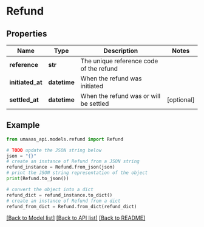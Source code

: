 # Refund


## Properties

Name | Type | Description | Notes
------------ | ------------- | ------------- | -------------
**reference** | **str** | The unique reference code of the refund | 
**initiated_at** | **datetime** | When the refund was initiated | 
**settled_at** | **datetime** | When the refund was or will be settled | [optional] 

## Example

```python
from umaaas_api.models.refund import Refund

# TODO update the JSON string below
json = "{}"
# create an instance of Refund from a JSON string
refund_instance = Refund.from_json(json)
# print the JSON string representation of the object
print(Refund.to_json())

# convert the object into a dict
refund_dict = refund_instance.to_dict()
# create an instance of Refund from a dict
refund_from_dict = Refund.from_dict(refund_dict)
```
[[Back to Model list]](../README.md#documentation-for-models) [[Back to API list]](../README.md#documentation-for-api-endpoints) [[Back to README]](../README.md)


